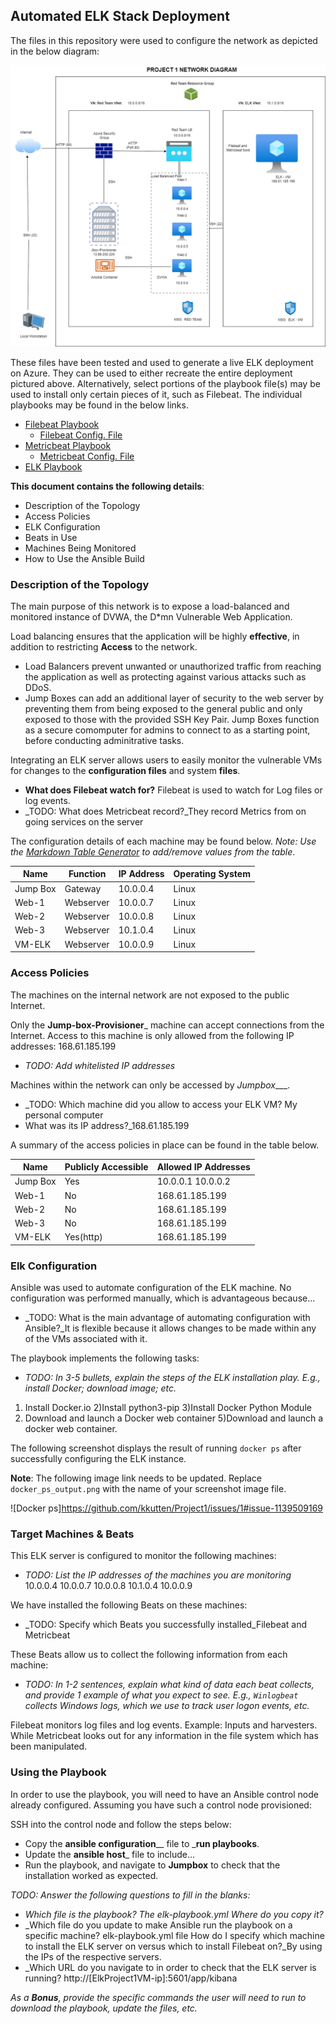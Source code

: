 ## Automated ELK Stack Deployment
  
The files in this repository were used to configure the network as depicted in the below diagram:

![](https://github.com/kkutten/Project1/blob/main/Diagram/PROJECT%201%20NETWORK%20DIAGRAM.png)

These files have been tested and used to generate a live ELK deployment on Azure. They can be used to either recreate the entire deployment pictured above. Alternatively, select portions of the playbook file(s) may be used to install only certain pieces of it, such as Filebeat. The individual playbooks may be found in the below links.

  - [Filebeat Playbook](https://github.com/kkutten/Project1/blob/main/Ansible/Filebeat_Install-Playbook.yml)
  	- [Filebeat Config. File](https://github.com/kkutten/Project1/blob/main/Ansible/Filebeat_Configuration.yml)
  - [Metricbeat Playbook](https://github.com/kkutten/Project1/blob/main/Ansible/Metricbeat_Install-Playbook.yml)
  	- [Metricbeat Config. File](https://github.com/kkutten/Project1/blob/main/Ansible/Metricbeat_Config.yml)
  - [ELK Playbook](https://github.com/kkutten/Project1/blob/main/Ansible/Elk-Playbook.yml)

**This document contains the following details**:

- Description of the Topology
- Access Policies
- ELK Configuration
- Beats in Use
- Machines Being Monitored
- How to Use the Ansible Build

### Description of the Topology

The main purpose of this network is to expose a load-balanced and monitored instance of DVWA, the D*mn Vulnerable Web Application.

Load balancing ensures that the application will be highly **effective**, in addition to restricting **Access** to the network.

- Load Balancers prevent unwanted or unauthorized traffic from reaching the application as well as protecting against various attacks such as DDoS.
- Jump Boxes can add an additional layer of security to the web server by preventing them from being exposed to the general public and only exposed to those with the 		  provided SSH Key Pair. Jump Boxes function as a secure comomputer for admins to connect to as a starting point, before conducting adminitrative tasks.

Integrating an ELK server allows users to easily monitor the vulnerable VMs for changes to the **configuration files** and system **files**.
- **What does Filebeat watch for?** Filebeat is used to watch for Log files or log events.
- _TODO: What does Metricbeat record?_They record Metrics from on going services on the server

The configuration details of each machine may be found below.
_Note: Use the [Markdown Table Generator](http://www.tablesgenerator.com/markdown_tables) to add/remove values from the table_.

| Name     | Function | IP Address | Operating System |
|----------|----------|------------|------------------|
| Jump Box | Gateway  | 10.0.0.4   | Linux            |
| Web-1    | Webserver| 10.0.0.7   | Linux            |
| Web-2    | Webserver| 10.0.0.8   | Linux            |
| Web-3    | Webserver| 10.1.0.4   | Linux            |
| VM-ELK   | Webserver| 10.0.0.9   | Linux            |

### Access Policies

The machines on the internal network are not exposed to the public Internet. 

Only the __Jump-box-Provisioner___ machine can accept connections from the Internet. Access to this machine is only allowed from the following IP addresses: 168.61.185.199
- _TODO: Add whitelisted IP addresses_

Machines within the network can only be accessed by _Jumpbox____.
- _TODO: Which machine did you allow to access your ELK VM?  My personal computer
- What was its IP address?_168.61.185.199

A summary of the access policies in place can be found in the table below.

| Name     | Publicly Accessible | Allowed IP Addresses |
|----------|---------------------|----------------------|
| Jump Box | Yes                 | 10.0.0.1 10.0.0.2    |
| Web-1    | No                  | 168.61.185.199       |
| Web-2    | No                  | 168.61.185.199       |
| Web-3	   | No		         | 168.61.185.199       |
| VM-ELK   | Yes(http)           | 168.61.185.199       |

### Elk Configuration

Ansible was used to automate configuration of the ELK machine. No configuration was performed manually, which is advantageous because...
- _TODO: What is the main advantage of automating configuration with Ansible?_It is flexible because it allows changes to be made within any of the VMs associated with it.

The playbook implements the following tasks:
- _TODO: In 3-5 bullets, explain the steps of the ELK installation play. E.g., install Docker; download image; etc._
1) Install Docker.io 2)Install python3-pip 3)Install Docker Python Module
4) Download and launch a Docker web container 5)Download and launch a docker web container.

The following screenshot displays the result of running `docker ps` after successfully configuring the ELK instance.

**Note**: The following image link needs to be updated. Replace `docker_ps_output.png` with the name of your screenshot image file.  


![Docker ps]https://github.com/kkutten/Project1/issues/1#issue-1139509169

### Target Machines & Beats
This ELK server is configured to monitor the following machines:
- _TODO: List the IP addresses of the machines you are monitoring_
10.0.0.4 	10.0.0.7 	10.0.0.8 	10.1.0.4 	10.0.0.9 

We have installed the following Beats on these machines:
- _TODO: Specify which Beats you successfully installed_Filebeat and Metricbeat

These Beats allow us to collect the following information from each machine:
- _TODO: In 1-2 sentences, explain what kind of data each beat collects, and provide 1 example of what you expect to see. E.g., `Winlogbeat` collects Windows logs, which we use to track user logon events, etc._

Filebeat monitors log files and log events. Example: Inputs and harvesters. While Metricbeat looks out for any information in the file system which has been manipulated.

### Using the Playbook
In order to use the playbook, you will need to have an Ansible control node already configured. Assuming you have such a control node provisioned: 

SSH into the control node and follow the steps below:
- Copy the __ansible configuration____ file to ___run playbooks__.
- Update the __ansible host___ file to include...
- Run the playbook, and navigate to __Jumpbox__ to check that the installation worked as expected.

_TODO: Answer the following questions to fill in the blanks:_
- _Which file is the playbook? The elk-playbook.yml Where do you copy it?_
- _Which file do you update to make Ansible run the playbook on a specific machine? elk-playbook.yml file
How do I specify which machine to install the ELK server on versus which to install Filebeat on?_By using the IPs of the respective servers.
- _Which URL do you navigate to in order to check that the ELK server is running? http://[ElkProject1VM-ip]:5601/app/kibana

_As a **Bonus**, provide the specific commands the user will need to run to download the playbook, update the files, etc._
